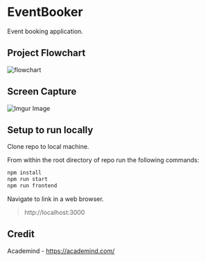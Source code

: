 # EventBooker

Event booking application.

## Project Flowchart

![flowchart](https://eventbooker.s3-us-west-1.amazonaws.com/eventbooker-flowchart.png)

## Screen Capture

![Imgur Image](./EventBookerDemo.gif)

## Setup to run locally

Clone repo to local machine.

From within the root directory of repo run the following commands:

```sh
npm install
npm run start
npm run frontend
```

Navigate to link in a web browser.

> http://localhost:3000

## Credit

Academind - https://academind.com/
